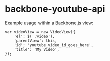 backbone-youtube-api
========================

Example usage within a Backbone.js view:

    var videoView = new VideoView({
        'el': $('.video'),
        'parentView': this,
        'id': 'youtube_video_id_goes_here',
        'title': 'My Video',
    });